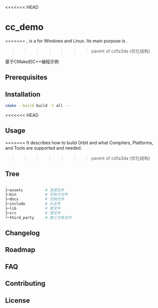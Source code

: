 <<<<<<< HEAD
# cc_demo
=======
<Project>, is a <What> for Windows and Linux. Its main purpose is <To>.
>>>>>>> parent of cd1a3da (优化结构)

基于CMake的C++编程示例

## Prerequisites

## Installation

```sh
cmake --build build -t all --
```

<<<<<<< HEAD
## Usage
=======
It describes how to build Orbit and what Compilers, Platforms, and Tools are supported and needed.
>>>>>>> parent of cd1a3da (优化结构)

## Tree

```sh
.
├─assets          # 资源文件
├─bin             # 可执行文件
├─docs            # 文档文件
├─include         # 头文件
├─lib             # 库文件
├─src             # 源文件
└─third_party     # 第三方库文件
```

## Changelog

## Roadmap

## FAQ

## Contributing

## License
